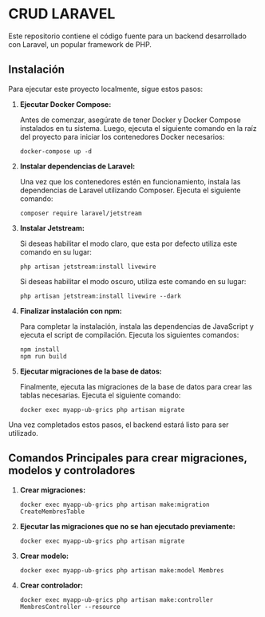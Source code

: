 # CRUD LARAVEL

Este repositorio contiene el código fuente para un backend desarrollado con Laravel, un popular framework de PHP.

## Instalación

Para ejecutar este proyecto localmente, sigue estos pasos:

1. **Ejecutar Docker Compose:**

   Antes de comenzar, asegúrate de tener Docker y Docker Compose instalados en tu sistema. Luego, ejecuta el siguiente comando en la raíz del proyecto para iniciar los contenedores Docker necesarios:

   ```
   docker-compose up -d
   ```

2. **Instalar dependencias de Laravel:**

   Una vez que los contenedores estén en funcionamiento, instala las dependencias de Laravel utilizando Composer. Ejecuta el siguiente comando:

   ```
   composer require laravel/jetstream
   ```

3. **Instalar Jetstream:**

   Si deseas habilitar el modo claro, que esta por defecto utiliza este comando en su lugar:

   ```
   php artisan jetstream:install livewire
   ```

   Si deseas habilitar el modo oscuro, utiliza este comando en su lugar:

   ```
   php artisan jetstream:install livewire --dark
   ```

4. **Finalizar instalación con npm:**

   Para completar la instalación, instala las dependencias de JavaScript y ejecuta el script de compilación. Ejecuta los siguientes comandos:

   ```
   npm install
   npm run build
   ```

5. **Ejecutar migraciones de la base de datos:**

   Finalmente, ejecuta las migraciones de la base de datos para crear las tablas necesarias. Ejecuta el siguiente comando:

   ```
   docker exec myapp-ub-grics php artisan migrate
   ```

Una vez completados estos pasos, el backend estará listo para ser utilizado.

## Comandos Principales para crear migraciones, modelos y controladores

1. **Crear migraciones:**

   ```
   docker exec myapp-ub-grics php artisan make:migration CreateMembresTable
   ```

2. **Ejecutar las migraciones que no se han ejecutado previamente:**

   ```
   docker exec myapp-ub-grics php artisan migrate
   ```

3. **Crear modelo:**

   ```
   docker exec myapp-ub-grics php artisan make:model Membres
   ```

4. **Crear controlador:**

   ```
   docker exec myapp-ub-grics php artisan make:controller MembresController --resource
   ```

